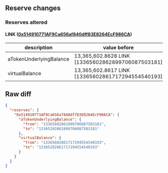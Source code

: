 ## Reserve changes

### Reserves altered

#### LINK ([0x514910771AF9Ca656af840dff83E8264EcF986CA](https://etherscan.io/address/0x514910771AF9Ca656af840dff83E8264EcF986CA))

| description | value before | value after |
| --- | --- | --- |
| aTokenUnderlyingBalance | 13,365,602.8628 LINK [13365602862899706087503181] | 13,365,202.8628 LINK [13365202862899706087503181] |
| virtualBalance | 13,365,602.8617 LINK [13365602861717294554540193] | 13,365,202.8617 LINK [13365202861717294554540193] |


## Raw diff

```json
{
  "reserves": {
    "0x514910771AF9Ca656af840dff83E8264EcF986CA": {
      "aTokenUnderlyingBalance": {
        "from": "13365602862899706087503181",
        "to": "13365202862899706087503181"
      },
      "virtualBalance": {
        "from": "13365602861717294554540193",
        "to": "13365202861717294554540193"
      }
    }
  }
}
```